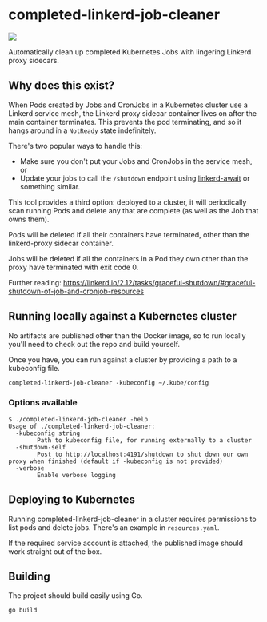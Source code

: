 # completed-linkerd-job-cleaner

[<img src="https://img.shields.io/docker/v/mdmoss/completed-linkerd-job-cleaner?label=Docker%20image&sort=semver">](https://hub.docker.com/repository/docker/mdmoss/completed-linkerd-job-cleaner)

Automatically clean up completed Kubernetes Jobs with lingering Linkerd proxy sidecars.

## Why does this exist?

When Pods created by Jobs and CronJobs in a Kubernetes cluster use a Linkerd service mesh, the Linkerd proxy sidecar container lives on after the main container terminates. This prevents the pod terminating, and so it hangs around in a `NotReady` state indefinitely.

There's two popular ways to handle this:
- Make sure you don't put your Jobs and CronJobs in the service mesh, or
- Update your jobs to call the `/shutdown` endpoint using [linkerd-await](https://github.com/linkerd/linkerd-await) or something similar.

This tool provides a third option: deployed to a cluster, it will periodically scan running Pods and delete any that are complete (as well as the Job that owns them).

Pods will be deleted if all their containers have terminated, other than the linkerd-proxy sidecar container.

Jobs will be deleted if all the containers in a Pod they own other than the proxy have terminated with exit code 0.

Further reading: https://linkerd.io/2.12/tasks/graceful-shutdown/#graceful-shutdown-of-job-and-cronjob-resources

## Running locally against a Kubernetes cluster

No artifacts are published other than the Docker image, so to run locally you'll need to check out the repo and build yourself.

Once you have, you can run against a cluster by providing a path to a kubeconfig file.

```
completed-linkerd-job-cleaner -kubeconfig ~/.kube/config
```

### Options available

```
$ ./completed-linkerd-job-cleaner -help
Usage of ./completed-linkerd-job-cleaner:
  -kubeconfig string
    	Path to kubeconfig file, for running externally to a cluster
  -shutdown-self
    	Post to http://localhost:4191/shutdown to shut down our own proxy when finished (default if -kubeconfig is not provided)
  -verbose
    	Enable verbose logging
```

## Deploying to Kubernetes

Running completed-linkerd-job-cleaner in a cluster requires permissions to list pods and delete jobs. There's an example in `resources.yaml`.

If the required service account is attached, the published image should work straight out of the box.

## Building

The project should build easily using Go.

```
go build
```